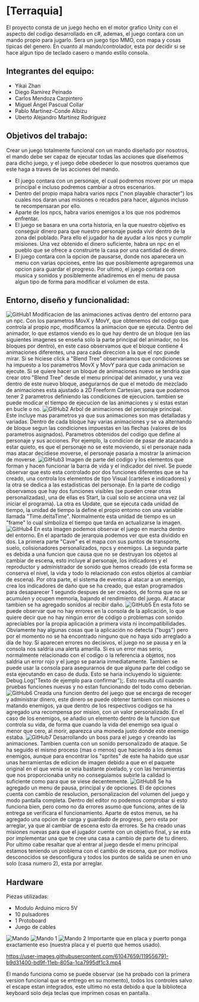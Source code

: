 # [Terraquia]

El proyecto consta de un juego hecho en el motor grafico Unity con el aspecto del codigo desarrollado en c#, ademas, el juego contara con un mando propio para jugarlo. Sera un juego tipo MMO, con mapa y cosas tipicas del genero. En cuanto al mando/controlador, esta por decidir si se hace algun tipo de teclado casero o mando estilo consola. 

## Integrantes del equipo:

- Yikai Zhan
- Diego Ramírez Peinado
- Carlos Mendoza Carpintero
- Miguel Ángel Pascual Collar
- Pablo Martínez-Conde Albizu
- Uberto Alejandro Martínez Rodríguez

## Objetivos del trabajo:

Crear un juego totalmente funcional con un mando diseñado por nosotros, el mando debe ser capaz de ejecutar todas las acciones que diseñemos para dicho juego, y el juego debe obedecer lo que nosotros queramos que este haga a traves de las acciones del mando. 
- El juego contara con un personaje, el cual podremos mover por un mapa principal e incluso podremos cambiar a otros escenarios.
- Dentro del propio mapa habra varios npcs ("non playable character") los cuales nos daran unas misiones o recados para hacer, algunos incluso te recompensaran por ello.
- Aparte de los npcs, habra varios enemigos a los que nos podremos enfrentar.
- El juego se basara en una corta historia, en la que nuestro objetivo es conseguir dinero para que nuestro personaje pueda vivir dentro de la zona del poblado. Para ello el jugador ha de ayudar a los npcs y cumplir misiones. Una vez obtenido el dinero suficiente, habra un npc en el pueblo que se ofrece a construirte la casa por una cantidad de dinero.
- El juego contara con la opcion de pausarse, donde nos aparecera un menu con varias opciones, entre las que posiblemente agregaremos una opcion para guardar el progreso.
Por ultimo, el juego contara con musica y sonidos y posiblemente añadiremos en el menu de pausa algun tipo de forma para modificar el volumen de esta.

## Entorno, diseño y funcionalidad:
![GitHub1](https://user-images.githubusercontent.com/61047659/119157555-99305480-ba55-11eb-896d-3565dac1511a.png)
Modificacion de las animaciones activas dentro del entorno para un npc. Con los parametros MovX y MovY, que obtenemos del codigo que controla al propio npc, modificamos la animacion que se ejecuta. Dentro del animador, lo que estamos viendo es lo que hay dentro de un bloque (en las siguientes imagenes se enseña solo la parte principal del animador, no los bloques por dentro), en este caso observamos que el bloque contiene 4 animaciones diferentes, una para cada direccion a la que el npc puede mirar. Si se hiciese click a "Blend Tree" observariamos que condiciones se ha impuesto a los parametros MovX y MovY para que cada animacion se ejecute. Si se quiere hacer un bloque de animaciones nuevo se tendria que crear otro "Blend Tree" desde el menu principal del animador, y una vez dentro de este nuevo bloque, asegurarnos de que el metodo de mezclado de animaciones esta ajustado a 2D Freeform Cartesian, para que podamos tener 2 parametros definiendo las condiciones de ejecucion. tambien se puede modicar el tiempo de ejecucion de las animaciones y si estas estan en bucle o no.
![GitHub2](https://user-images.githubusercontent.com/61047659/119157575-9c2b4500-ba55-11eb-869c-b2aa456efe97.png)
Arbol de animaciones del personaje principal. Este incluye mas parametros ya que sus animaciones son mas detalladas y variadas. Dentro de cada bloque hay varias animaciones y se va alternando de bloque segun las condiciones impuestas en las flechas (valores de los parametros asignados). Parametros obtenidos del codigo que define al personaje y sus acciones. Por ejemplo, la condicion de pasar de atacando a estar quieto, es que el personaje no se este moviendo, si el personaje nada mas atacar decidiese moverse, el personaje pasaria a mostrar la animacion de moverse.
![GitHub3](https://user-images.githubusercontent.com/61047659/119157584-a0eff900-ba55-11eb-9895-c3e13821ad90.png)
Imagen de parte del codigo y los elementos que forman y hacen funcionar la barra de vida y el indicador del nivel. Se puede observar que esto esta controlado por dos funciones diferentes que se ha creado, una controla los elementos de tipo Visual (carteles e indicadores) y la otra se dedica a las estadisticas del personaje. En la parte de codigo observamos que hay dos funciones visibles (se pueden crear otras personalizadas), una de ellas es Start, la cual solo se acciona una vez (al iniciar el programa). La otra es Update, que se ejecuta cada unidad de tiempo, la unidad de tiempo la define el propio entorno con una variable llamada "Time.deltaTime". Normalmente esta unidad de tiempo es un "frame" lo cual simboliza el tiempo que tarda en actualizarse la imagen.
![GitHub4](https://user-images.githubusercontent.com/61047659/119157606-a64d4380-ba55-11eb-85cf-13ea10a0fe27.png)
En esta imagen podemos observar el juego en marcha dentro del entorno. En el apartado de jerarquia podemos ver que esta dividido en dos. La primera parte "Cave" es el mapa con sus puntos de transporte, suelo, colisionadores personalizados, npcs y enemigos. La segunda parte es debida a una funcion que causa que no se destruyan los objetos al cambiar de escena, esto incluye al personaje, los indicadores y el reproductor y administrador de sonido que hemos creado (de esta forma se conserva el nivel, la vida y todo lo relacionado con estos objetos al cambiar de escena). Por otra parte, el sistema de eventos al atacar a un enemigo, crea los indicadores de daño que se ha creado, que estan programados para desaparecer 1 segundo despues de ser creados, de forma que no se acumulen y ocupen memoria, bajando el rendimiento del juego. Al atacar tambien se ha agregado sonidos al recibir daño.
![GitHub5](https://user-images.githubusercontent.com/61047659/119157614-a8170700-ba55-11eb-91e5-26a77752cacb.png)
En esta foto se puede observar que no hay errores en la consola de la aplicación, lo que quiere decir que no hay ningún error de código o problemas con sonido apreciables por la propia aplicación a primera vista ni incompatibilidades. Obviamente hay algunas cosas que la aplicación no detecta ("bugs") pero por el momento no se ha encontrado ninguno que no haya sido arreglado a día de hoy. Si aparecen errores no decisivos, el juego no se pausa y en la consola nos saldria una alerta amarilla. Si es un error mas serio, normalmente relacionado con el codigo o la referencia a objetos, nos saldria un error rojo y el juego se pararia inmediatamente. Tambien se puede usar la consola para asegurarnos de que alguna parte del codigo se esta ejecutando en caso de duda. Esto se haria incluyendo lo siguiente: Debug.Log("Texto de ejemplo para confirmar");. Esto resulta util cuando pruebas funciones nuevas y no estan funcionando del todo como deberian.
![GitHub6](https://user-images.githubusercontent.com/61047659/119199407-45d8f900-ba8b-11eb-80d9-7fc28254b626.png)
Creada una funcion dentro del juego que se encarga de recoger y administrar dinero, este dinero se puede obtener tambien con misiones o matando enemigos, ya que dentro de los respectivos codigos se ha agregado una recompensa por mision, con un valor personalizado. En el caso de los enemigos, se añadio un elemento dentro de la funcion que controla su vida, de forma que cuando la vida del enemigo sea igual o menor que cero, al morir, aparezca una moneda justo donde este enemigo estaba.
![GitHub7](https://user-images.githubusercontent.com/61047659/119199425-4ec9ca80-ba8b-11eb-8cb9-31c4724b25c3.png)
Desarrollando un boss para el juego y creando las animaciones. Tambien cuenta con un sonido personalizado de ataque. Se ha seguido el mismo proceso (mas o menos) que haciendo a los demas enemigos, aunque para encontrar los "sprites" de este ha habido que usar unas herramientas de edicion de imagen debido a que en el paquete original en el que venia se veia bastante pixelado, y con las herramientas que nos proporcionaba unity no conseguiamos subirle la calidad lo suficiente como para que se viese decentemente.
![GitHub8](https://user-images.githubusercontent.com/61047659/119543044-83da6380-bd90-11eb-8d59-94b9d1599f40.png)
Se ha agregado un menu de pausa, principal y de opciones. El de opciones cuenta con cambio de resolucion, personalizacion del volumen del juego y modo pantalla completa. Dentro del editor no podemos comprobar si esto funciona bien, pero como no da errores asumo que funciona, antes de la entrega se verificara el funcionamiento. Aparte de estos menus, se ha agregado una opcion de carga y guardado de progreso, pero esta por arreglar, ya que al cambiar de escena esto da errores. Se ha creado unas misiones nuevas para que el jugador cuente con un objetivo final, y se esta por implementar una que te cree una casa a cambio de parte de tu dinero. Por ultimo cabe resaltar que al entrar al juego desde el menu principal estamos teniendo un problema con el cambio de escena, que por motivos desconocidos se desconfigura y todos los puntos de salida se unen en uno solo (casa numero 2), esta por arreglar.
## Hardware
Piezas utilizadas:
- Modulo Arduino micro 5V
- 10 pulsadores
- 1 Protoboard
- Juego de cables

![Mando](https://user-images.githubusercontent.com/61047659/119541756-12e67c00-bd8f-11eb-87a0-31d755800220.jpg)
![Mando 1](https://user-images.githubusercontent.com/61047659/119541748-111cb880-bd8f-11eb-8f71-aa117fce6d0c.jpg)
![Mando 2](https://user-images.githubusercontent.com/61047659/119543873-6eb20480-bd91-11eb-920e-1b7961069fba.jpg)
Importante que en placa y puerto ponga exactamente eso (nuestra placa y el puerto que hemos usado).


https://user-images.githubusercontent.com/61047659/119556791-b9d31400-bd9f-11eb-805a-1ca7995df1c3.mp4


El mando funciona como se puede observar (se ha probado con la primera version funcional que se entrego en su momento), todos los controles salvo el escape estan integrados, este ultimo no esta debido a que la biblioteca keyboard solo deja teclas que imprimen cosas en pantalla.

